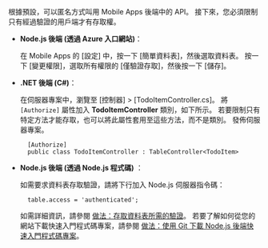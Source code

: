 
根據預設，可以匿名方式叫用 Mobile Apps 後端中的 API。 接下來，您必須限制只有經過驗證的用戶端才有存取權。  

* **Node.js 後端 (透過 Azure 入口網站)**：  

    在 Mobile Apps 的 [設定] 中，按一下 [簡單資料表]，然後選取資料表。 按一下 [變更權限]，選取所有權限的 [僅驗證存取]，然後按一下 [儲存]。
* **.NET 後端 (C#)**：  

    在伺服器專案中，瀏覽至 [控制器]  >  [TodoItemController.cs]。 將 `[Authorize]` 屬性加入 **TodoItemController** 類別，如下所示。 若要限制只有特定方法才能存取，也可以將此屬性套用至這些方法，而不是類別。 發佈伺服器專案。

        [Authorize]
        public class TodoItemController : TableController<TodoItem>

* **Node.js 後端 (透過 Node.js 程式碼)** ：  

    如需要求資料表存取驗證，請將下行加入 Node.js 伺服器指令碼：

        table.access = 'authenticated';

    如需詳細資訊，請參閱 [做法：存取資料表所需的驗證](../articles/app-service-mobile/app-service-mobile-node-backend-how-to-use-server-sdk.md#howto-tables-auth)。 若要了解如何從您的網站下載快速入門程式碼專案，請參閱 [做法：使用 Git 下載 Node.js 後端快速入門程式碼專案](../articles/app-service-mobile/app-service-mobile-node-backend-how-to-use-server-sdk.md#download-quickstart)。
